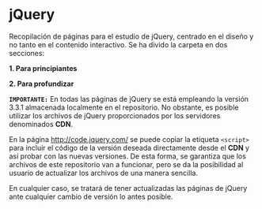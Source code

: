 ﻿# jQuery
Recopilación de páginas para el estudio de jQuery, centrado en el diseño y no tanto en el contenido interactivo. Se ha divido la carpeta en dos secciones:

**1. Para principiantes**

**2. Para profundizar**

**`IMPORTANTE:`** En todas las páginas de jQuery se está empleando la versión 3.3.1 almacenada localmente en el repositorio. No obstante, es posible utilizar los archivos de jQuery proporcionados por los servidores denominados **CDN**.

En la página http://code.jquery.com/ se puede copiar la etiqueta `<script>` para incluir el código de la versión deseada directamente desde el **CDN** y así probar con las nuevas versiones. De esta forma, se garantiza que los archivos de este repositorio van a funcionar, pero se da la posibilidad al usuario de actualizar los archivos de una manera sencilla. 

En cualquier caso, se tratará de tener actualizadas las páginas de jQuery ante cualquier cambio de versión lo antes posible.